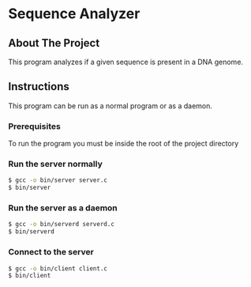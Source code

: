 # Sequence Analyzer

## About The Project
This program analyzes if a given sequence is present in a DNA genome.

## Instructions
This program can be run as a normal program or as a daemon.

### Prerequisites
To run the program you must be inside the root of the project directory

### Run the server normally
```sh
$ gcc -o bin/server server.c
$ bin/server
```

### Run the server as a daemon
```sh
$ gcc -o bin/serverd serverd.c
$ bin/serverd
```

### Connect to the server
```sh
$ gcc -o bin/client client.c
$ bin/client
```